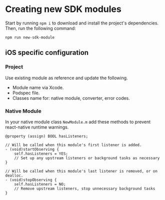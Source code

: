 # Creating new SDK modules

Start by running `npm i` to download and install the project's dependencies. Then, run the following command: 

`npm run new-sdk-module`

## iOS specific configuration

### Project
Use existing module as reference and update the following.

- Module name via Xcode.
- Podspec file.
- Classes name for: native module, converter, error codes.

### Native Module
In your native module class `NewModule.m` add these methods to prevent react-native runtime warnings.
```obj-c  
@property (assign) BOOL hasListeners;

// Will be called when this module's first listener is added.
- (void)startObserving {
    self.hasListeners = YES;
    // Set up any upstream listeners or background tasks as necessary
}

// Will be called when this module's last listener is removed, or on dealloc.
- (void)stopObserving {
    self.hasListeners = NO;
    // Remove upstream listeners, stop unnecessary background tasks
}
```


